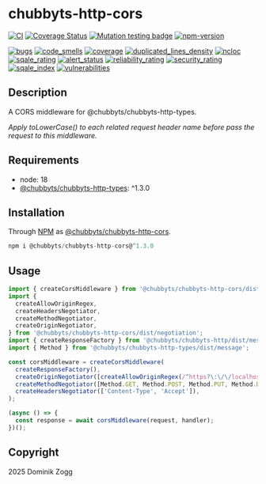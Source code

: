 # chubbyts-http-cors

[![CI](https://github.com/chubbyts/chubbyts-http-cors/workflows/CI/badge.svg?branch=master)](https://github.com/chubbyts/chubbyts-http-cors/actions?query=workflow%3ACI)
[![Coverage Status](https://coveralls.io/repos/github/chubbyts/chubbyts-http-cors/badge.svg?branch=master)](https://coveralls.io/github/chubbyts/chubbyts-http-cors?branch=master)
[![Mutation testing badge](https://img.shields.io/endpoint?style=flat&url=https%3A%2F%2Fbadge-api.stryker-mutator.io%2Fgithub.com%2Fchubbyts%2Fchubbyts-http-cors%2Fmaster)](https://dashboard.stryker-mutator.io/reports/github.com/chubbyts/chubbyts-http-cors/master)
[![npm-version](https://img.shields.io/npm/v/@chubbyts/chubbyts-http-cors.svg)](https://www.npmjs.com/package/@chubbyts/chubbyts-http-cors)

[![bugs](https://sonarcloud.io/api/project_badges/measure?project=chubbyts_chubbyts-http-cors&metric=bugs)](https://sonarcloud.io/dashboard?id=chubbyts_chubbyts-http-cors)
[![code_smells](https://sonarcloud.io/api/project_badges/measure?project=chubbyts_chubbyts-http-cors&metric=code_smells)](https://sonarcloud.io/dashboard?id=chubbyts_chubbyts-http-cors)
[![coverage](https://sonarcloud.io/api/project_badges/measure?project=chubbyts_chubbyts-http-cors&metric=coverage)](https://sonarcloud.io/dashboard?id=chubbyts_chubbyts-http-cors)
[![duplicated_lines_density](https://sonarcloud.io/api/project_badges/measure?project=chubbyts_chubbyts-http-cors&metric=duplicated_lines_density)](https://sonarcloud.io/dashboard?id=chubbyts_chubbyts-http-cors)
[![ncloc](https://sonarcloud.io/api/project_badges/measure?project=chubbyts_chubbyts-http-cors&metric=ncloc)](https://sonarcloud.io/dashboard?id=chubbyts_chubbyts-http-cors)
[![sqale_rating](https://sonarcloud.io/api/project_badges/measure?project=chubbyts_chubbyts-http-cors&metric=sqale_rating)](https://sonarcloud.io/dashboard?id=chubbyts_chubbyts-http-cors)
[![alert_status](https://sonarcloud.io/api/project_badges/measure?project=chubbyts_chubbyts-http-cors&metric=alert_status)](https://sonarcloud.io/dashboard?id=chubbyts_chubbyts-http-cors)
[![reliability_rating](https://sonarcloud.io/api/project_badges/measure?project=chubbyts_chubbyts-http-cors&metric=reliability_rating)](https://sonarcloud.io/dashboard?id=chubbyts_chubbyts-http-cors)
[![security_rating](https://sonarcloud.io/api/project_badges/measure?project=chubbyts_chubbyts-http-cors&metric=security_rating)](https://sonarcloud.io/dashboard?id=chubbyts_chubbyts-http-cors)
[![sqale_index](https://sonarcloud.io/api/project_badges/measure?project=chubbyts_chubbyts-http-cors&metric=sqale_index)](https://sonarcloud.io/dashboard?id=chubbyts_chubbyts-http-cors)
[![vulnerabilities](https://sonarcloud.io/api/project_badges/measure?project=chubbyts_chubbyts-http-cors&metric=vulnerabilities)](https://sonarcloud.io/dashboard?id=chubbyts_chubbyts-http-cors)

## Description

A CORS middleware for @chubbyts/chubbyts-http-types.

*Apply toLowerCase() to each related request header name before pass the request to this middleware.*

## Requirements

 * node: 18
 * [@chubbyts/chubbyts-http-types][2]: ^1.3.0

## Installation

Through [NPM](https://www.npmjs.com) as [@chubbyts/chubbyts-http-cors][1].

```ts
npm i @chubbyts/chubbyts-http-cors@^1.3.0
```

## Usage

```ts
import { createCorsMiddleware } from '@chubbyts/chubbyts-http-cors/dist/middleware';
import {
  createAllowOriginRegex,
  createHeadersNegotiator,
  createMethodNegotiator,
  createOriginNegotiator,
} from '@chubbyts/chubbyts-http-cors/dist/negotiation';
import { createResponseFactory } from '@chubbyts/chubbyts-http/dist/message-factory';
import { Method } from '@chubbyts/chubbyts-http-types/dist/message';

const corsMiddleware = createCorsMiddleware(
  createResponseFactory(),
  createOriginNegotiator([createAllowOriginRegex(/^https?\:\/\/localhost(\:\d+)?$/)]),
  createMethodNegotiator([Method.GET, Method.POST, Method.PUT, Method.DELETE]),
  createHeadersNegotiator(['Content-Type', 'Accept']),
);

(async () => {
  const response = await corsMiddleware(request, handler);
})();
```

## Copyright

2025 Dominik Zogg

[1]: https://www.npmjs.com/package/@chubbyts/chubbyts-http-cors
[2]: https://www.npmjs.com/package/@chubbyts/chubbyts-http-types
